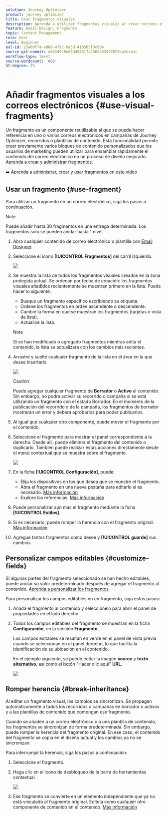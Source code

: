 ```yaml
---
solution: Journey Optimizer
product: journey optimizer
title: Usar fragmentos visuales
description: Aprenda a utilizar fragmentos visuales al crear correos electrónicos en campañas y recorridos de Journey Optimizer
feature: Email Design, Fragments
topic: Content Management
role: User
level: Beginner
exl-id: 25a00f74-ed08-479c-9a5d-4185b5f3c684
source-git-commit: e6924928e03d494817a2368b33997029ca2eca1c
workflow-type: tm+mt
source-wordcount: '669'
ht-degree: 2%

---
```


# Añadir fragmentos visuales a los correos electrónicos {#use-visual-fragments}

Un fragmento es un componente reutilizable al que se puede hacer referencia en uno o varios correos electrónicos en campañas de Journey Optimizer, recorridos o plantillas de contenido. Esta funcionalidad permite crear previamente varios bloques de contenido personalizados que los usuarios de marketing pueden utilizar para ensamblar rápidamente el contenido del correo electrónico en un proceso de diseño mejorado. [Aprenda a crear y administrar fragmentos](../content-management/fragments.md).

➡️ [Aprenda a administrar, crear y usar fragmentos en este vídeo](../content-management/fragments.md#video-fragments)

## Usar un fragmento {#use-fragment}

Para utilizar un fragmento en un correo electrónico, siga los pasos a continuación.

>[!NOTE]
>
>Puede añadir hasta 30 fragmentos en una entrega determinada. Los fragmentos solo se pueden anidar hasta 1 nivel.


1. Abra cualquier contenido de correo electrónico o plantilla con [Email Designer](get-started-email-design.md).

1. Seleccione el icono **[!UICONTROL Fragmentos]** del carril izquierdo.

   ![](assets/fragments-in-designer.png)

1. Se muestra la lista de todos los fragmentos visuales creados en la zona protegida actual. Se ordenan por fecha de creación: los fragmentos visuales añadidos recientemente se muestran primero en la lista. Puede hacer lo siguiente:

   * Busque un fragmento específico escribiendo su etiqueta.
   * Ordene los fragmentos en orden ascendente o descendente.
   * Cambie la forma en que se muestran los fragmentos (tarjetas o vista de lista).
   * Actualice la lista.

   >[!NOTE]
   >
   >Si se han modificado o agregado fragmentos mientras edita el contenido, la lista se actualizará con los cambios más recientes.

1. Arrastre y suelte cualquier fragmento de la lista en el área en la que desee insertarlo.

   ![](assets/fragment-insert.png)

   >[!CAUTION]
   >
   >Puede agregar cualquier fragmento de **Borrador** o **Activo** al contenido. Sin embargo, no podrá activar su recorrido o campaña si se está utilizando un fragmento con el estado Borrador. En el momento de la publicación del recorrido o de la campaña, los fragmentos de borrador mostrarán un error y deberá aprobarlos para poder publicarlos.

1. Al igual que cualquier otro componente, puede mover el fragmento por el contenido.

1. Seleccione el fragmento para mostrar el panel correspondiente a la derecha. Desde allí, puede eliminar el fragmento del contenido o duplicarlo. También puede realizar estas acciones directamente desde el menú contextual que se muestra sobre el fragmento.

   ![](assets/fragment-right-pane.png)

1. En la ficha **[!UICONTROL Configuración]**, puede:

   * Elija los dispositivos en los que desea que se muestre el fragmento.
   * Abra el fragmento en una nueva pestaña para editarlo si es necesario. [Más información](../content-management/fragments.md#edit-fragments)
   * Explore las referencias. [Más información](../content-management/fragments.md#explore-references)

1. Puede personalizar aún más el fragmento mediante la ficha **[!UICONTROL Estilos]**.

1. Si es necesario, puede romper la herencia con el fragmento original. [Más información](#break-inheritance)

1. Agregue tantos fragmentos como desee y **[!UICONTROL guarde]** sus cambios.

## Personalizar campos editables {#customize-fields}

Si algunas partes del fragmento seleccionado se han hecho editables, puede anular su valor predeterminado después de agregar el fragmento al contenido. [Aprenda a personalizar los fragmentos](../content-management/customizable-fragments.md)

Para personalizar los campos editables en un fragmento, siga estos pasos:

1. Añada el fragmento al contenido y selecciónelo para abrir el panel de propiedades en el lado derecho.

1. Todos los campos editables del fragmento se muestran en la ficha **Configuración**, en la sección **Fragmento**.

   Los campos editables se resaltan en verde en el panel de vista previa cuando se seleccionan en el panel derecho, lo que facilita la identificación de su ubicación en el contenido.

   En el ejemplo siguiente, se puede editar la imagen **source** y **texto alternativo**, así como el botón &quot;Hacer clic aquí&quot; **URL**.

   ![](assets/fragment-editable.png)

## Romper herencia {#break-inheritance}

Al editar un fragmento visual, los cambios se sincronizan. Se propagan automáticamente a todos los recorridos o campañas en borrador o activos y a las plantillas de contenido que contengan ese fragmento.

Cuando se añaden a un correo electrónico o a una plantilla de contenido, los fragmentos se sincronizan de forma predeterminada. Sin embargo, puede romper la herencia del fragmento original. En ese caso, el contenido del fragmento se copia en el diseño actual y los cambios ya no se sincronizan.

Para interrumpir la herencia, siga los pasos a continuación:

1. Seleccione el fragmento.

1. Haga clic en el icono de desbloqueo de la barra de herramientas contextual.

   ![](assets/fragment-break-inheritance.png)

1. Ese fragmento se convierte en un elemento independiente que ya no está vinculado al fragmento original. Edítela como cualquier otro componente de contenido en el contenido. [Más información](content-components.md)
